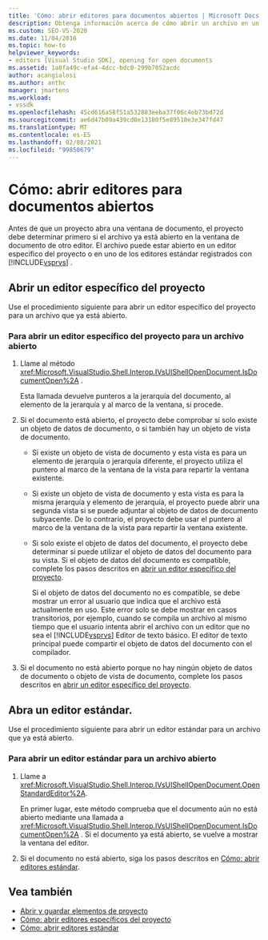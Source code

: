 ```yaml
---
title: 'Cómo: abrir editores para documentos abiertos | Microsoft Docs'
description: Obtenga información acerca de cómo abrir un archivo en un editor estándar o específico del proyecto. Cuando un proyecto abre una ventana de documento, debe determinar si el archivo ya está abierto.
ms.custom: SEO-VS-2020
ms.date: 11/04/2016
ms.topic: how-to
helpviewer_keywords:
- editors [Visual Studio SDK], opening for open documents
ms.assetid: 1a0fa49c-efa4-4dcc-bdc0-299b7052acdc
author: acangialosi
ms.author: anthc
manager: jmartens
ms.workload:
- vssdk
ms.openlocfilehash: 45cd616a58f51a532883eeba37f06c4eb73bd72d
ms.sourcegitcommit: ae6d47b09a439cd0e13180f5e89510e3e347fd47
ms.translationtype: MT
ms.contentlocale: es-ES
ms.lasthandoff: 02/08/2021
ms.locfileid: "99850679"
---
```

# <a name="how-to-open-editors-for-open-documents"></a>Cómo: abrir editores para documentos abiertos
Antes de que un proyecto abra una ventana de documento, el proyecto debe determinar primero si el archivo ya está abierto en la ventana de documento de otro editor. El archivo puede estar abierto en un editor específico del proyecto o en uno de los editores estándar registrados con [!INCLUDE[vsprvs](../code-quality/includes/vsprvs_md.md)] .

## <a name="open-a-project-specific-editor"></a>Abrir un editor específico del proyecto
 Use el procedimiento siguiente para abrir un editor específico del proyecto para un archivo que ya está abierto.

### <a name="to-open-a-project-specific-editor-for-an-open-file"></a>Para abrir un editor específico del proyecto para un archivo abierto

1. Llame al método <xref:Microsoft.VisualStudio.Shell.Interop.IVsUIShellOpenDocument.IsDocumentOpen%2A> .

    Esta llamada devuelve punteros a la jerarquía del documento, al elemento de la jerarquía y al marco de la ventana, si procede.

2. Si el documento está abierto, el proyecto debe comprobar si solo existe un objeto de datos de documento, o si también hay un objeto de vista de documento.

   - Si existe un objeto de vista de documento y esta vista es para un elemento de jerarquía o jerarquía diferente, el proyecto utiliza el puntero al marco de la ventana de la vista para repartir la ventana existente.

   - Si existe un objeto de vista de documento y esta vista es para la misma jerarquía y elemento de jerarquía, el proyecto puede abrir una segunda vista si se puede adjuntar al objeto de datos de documento subyacente. De lo contrario, el proyecto debe usar el puntero al marco de la ventana de la vista para repartir la ventana existente.

   - Si solo existe el objeto de datos del documento, el proyecto debe determinar si puede utilizar el objeto de datos del documento para su vista. Si el objeto de datos del documento es compatible, complete los pasos descritos en [abrir un editor específico del proyecto](../extensibility/how-to-open-project-specific-editors.md).

     Si el objeto de datos del documento no es compatible, se debe mostrar un error al usuario que indica que el archivo está actualmente en uso. Este error solo se debe mostrar en casos transitorios, por ejemplo, cuando se compila un archivo al mismo tiempo que el usuario intenta abrir el archivo con un editor que no sea el [!INCLUDE[vsprvs](../code-quality/includes/vsprvs_md.md)] Editor de texto básico. El editor de texto principal puede compartir el objeto de datos del documento con el compilador.

3. Si el documento no está abierto porque no hay ningún objeto de datos de documento o objeto de vista de documento, complete los pasos descritos en [abrir un editor específico del proyecto](../extensibility/how-to-open-project-specific-editors.md).

## <a name="open-a-standard-editor"></a>Abra un editor estándar.
 Use el procedimiento siguiente para abrir un editor estándar para un archivo que ya está abierto.

### <a name="to-open-a-standard-editor-for-an-open-file"></a>Para abrir un editor estándar para un archivo abierto

1. Llame a <xref:Microsoft.VisualStudio.Shell.Interop.IVsUIShellOpenDocument.OpenStandardEditor%2A>.

     En primer lugar, este método comprueba que el documento aún no está abierto mediante una llamada a <xref:Microsoft.VisualStudio.Shell.Interop.IVsUIShellOpenDocument.IsDocumentOpen%2A> . Si el documento ya está abierto, se vuelve a mostrar la ventana del editor.

2. Si el documento no está abierto, siga los pasos descritos en [Cómo: abrir editores estándar](../extensibility/how-to-open-standard-editors.md).

## <a name="see-also"></a>Vea también
- [Abrir y guardar elementos de proyecto](../extensibility/internals/opening-and-saving-project-items.md)
- [Cómo: abrir editores específicos del proyecto](../extensibility/how-to-open-project-specific-editors.md)
- [Cómo: abrir editores estándar](../extensibility/how-to-open-standard-editors.md)
